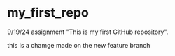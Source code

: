 # my_first_repo
9/19/24 assignment
 "This is my first GitHub repository".

this is a chamge made on the new feature branch

